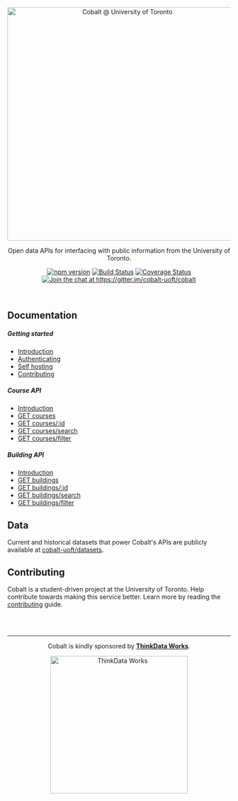 <p align="center">
  <a href="https://cobalt.qas.im"><img src="https://cobalt.qas.im/assets/img/github_header.png" alt="Cobalt @ University of Toronto" width="526" /></a>
</p>

<p align="center">
  Open data APIs for interfacing with public information from the University of Toronto.
</p>

<p align="center">
  <a href="https://www.npmjs.com/package/cobalt-uoft"><img src="https://badge.fury.io/js/cobalt-uoft.svg" alt="npm version"></a>
  <a href="https://travis-ci.org/cobalt-uoft/cobalt"><img src="https://travis-ci.org/cobalt-uoft/cobalt.svg?branch=master" alt="Build Status"></a>
  <a href="https://coveralls.io/github/cobalt-uoft/cobalt?branch=master"><img src="https://coveralls.io/repos/github/cobalt-uoft/cobalt/badge.svg?branch=master" alt="Coverage Status"></a>
  <a href="https://gitter.im/cobalt-uoft/cobalt?utm_source=badge&utm_medium=badge&utm_campaign=pr-badge&utm_content=badge"><img src="https://badges.gitter.im/cobalt-uoft/cobalt.svg" alt="Join the chat at https://gitter.im/cobalt-uoft/cobalt"></a>
</p>
<br />

## Documentation

##### Getting started

* [Introduction](https://github.com/cobalt-uoft/documentation/blob/master/getting-started/introduction.md)
* [Authenticating](https://github.com/cobalt-uoft/documentation/blob/master/getting-started/authenticating.md)
* [Self hosting](https://github.com/cobalt-uoft/documentation/blob/master/getting-started/self-hosting.md)
* [Contributing](https://github.com/cobalt-uoft/documentation/blob/master/getting-started/contributing.md)

##### Course API

* [Introduction](https://github.com/cobalt-uoft/documentation/blob/master/endpoints/courses/introduction.md)
* [GET courses](https://github.com/cobalt-uoft/documentation/blob/master/endpoints/courses/list.md)
* [GET courses/:id](https://github.com/cobalt-uoft/documentation/blob/master/endpoints/courses/show.md)
* [GET courses/search](https://github.com/cobalt-uoft/documentation/blob/master/endpoints/courses/search.md)
* [GET courses/filter](https://github.com/cobalt-uoft/documentation/blob/master/endpoints/courses/filter.md)

##### Building API

* [Introduction](https://github.com/cobalt-uoft/documentation/blob/master/endpoints/buildings/introduction.md)
* [GET buildings](https://github.com/cobalt-uoft/documentation/blob/master/endpoints/buildings/list.md)
* [GET buildings/:id](https://github.com/cobalt-uoft/documentation/blob/master/endpoints/buildings/show.md)
* [GET buildings/search](https://github.com/cobalt-uoft/documentation/blob/master/endpoints/buildings/search.md)
* [GET buildings/filter](https://github.com/cobalt-uoft/documentation/blob/master/endpoints/buildings/filter.md)

## Data

Current and historical datasets that power Cobalt's APIs are publicly available at [cobalt-uoft/datasets](https://github.com/cobalt-uoft/datasets/releases).

## Contributing

Cobalt is a student-driven project at the University of Toronto. Help contribute towards making this service better. Learn more by reading the [contributing](https://github.com/cobalt-uoft/documentation/blob/master/getting-started/contributing.md) guide.

<br /> <br />

- - -

<p align="center">
  Cobalt is kindly sponsored by <b><a href="http://thinkdataworks.com">ThinkData Works</a></b>.
</p>

<p align="center">
  <a href="http://thinkdataworks.com">
    <img src="http://thinkdataworks.com/images/tdwlogo.svg" alt="ThinkData Works" width="310" />
  </a>
</p>

